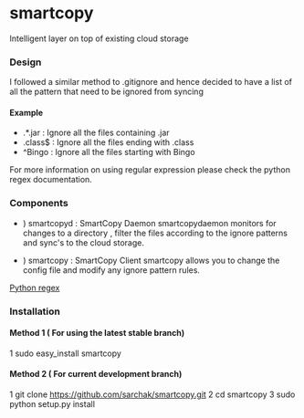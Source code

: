 smartcopy
=========

Intelligent layer on top of existing cloud storage

### Design

I followed a similar method to .gitignore and hence decided to have a list of all the pattern that need to be ignored from syncing

#### Example

   * .*.jar  : Ignore all the files containing .jar
   * .class$ : Ignore all the files ending with .class
   * ^Bingo  : Ignore all the files starting with Bingo

For more information on using regular expression please check the python regex documentation.

### Components

   * ) smartcopyd : SmartCopy Daemon
smartcopydaemon monitors for changes to a directory , filter the files according to the ignore patterns and sync's to the cloud storage.

   * ) smartcopy : SmartCopy Client
smartcopy allows you to change the config file and modify any ignore pattern rules.

[Python regex](http://docs.python.org/2/library/re.html)


### Installation

#### Method 1 ( For using the latest stable branch)
   1 sudo easy_install smartcopy

#### Method 2 ( For current development branch)
   1 git clone https://github.com/sarchak/smartcopy.git
   2 cd smartcopy
   3 sudo python setup.py install 

